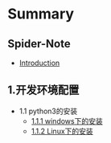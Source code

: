 # Summary

## Spider-Note

* [Introduction](README.md)

## 1.开发环境配置

* 1.1 python3的安装
  * [1.1.1 windows下的安装](1./1.1.1-windows.md)
  * [1.1.2 Linux下的安装](1./1.1.2-linux.md)



